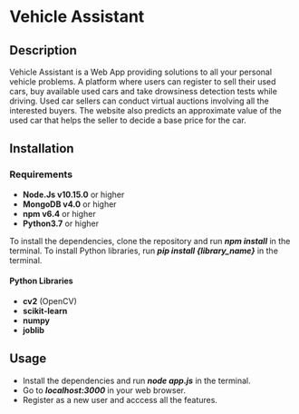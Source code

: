 # Vehicle Assistant

## Description

Vehicle Assistant is a Web App providing solutions to all your personal vehicle problems. A platform where users can register to sell their used cars, buy available used cars and take drowsiness detection tests while driving. Used car sellers can conduct virtual auctions involving all the interested buyers. The website also predicts an approximate value of the used car that helps the seller to decide a base price for the car.

## Installation

### Requirements

* **Node.Js v10.15.0** or higher
* **MongoDB v4.0** or higher
* **npm v6.4** or higher
* **Python3.7** or higher

To install the dependencies, clone the repository and run _**npm install**_ in the terminal.
To install Python libraries, run _**pip install {library_name}**_ in the terminal.

#### Python Libraries

* **cv2** (OpenCV) 
* **scikit-learn**
* **numpy**
* **joblib**

## Usage

* Install the dependencies and run _**node app.js**_ in the terminal.
* Go to _**localhost:3000**_ in your web browser.
* Register as a new user and acccess all the features.
